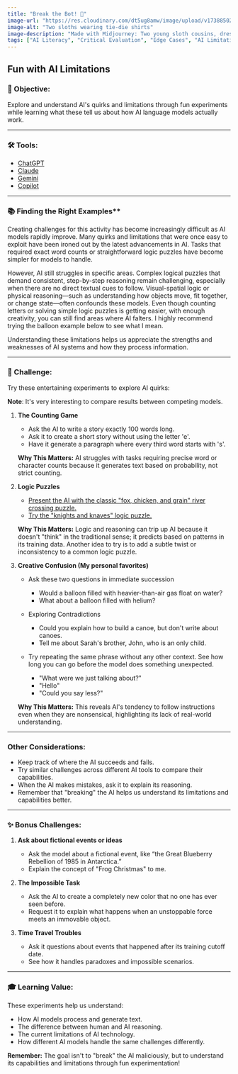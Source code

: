 ```yaml
---
title: "Break the Bot! 🤖"
image-url: "https://res.cloudinary.com/dt5ug8amw/image/upload/v1738850252/Practical%20AI%20Literacy%20Challenges/Sloth_Friends.jpg"
image-alt: "Two sloths wearing tie-die shirts"
image-description: "Made with Midjourney: Two young sloth cousins, dressed in oversized, brightly colored t-shirts, are posed against a backdrop of iridescent glitter glued haphazardly to a piece of black construction paper. The glitter is also liberally applied to their fur, creating a thick, sticky mess. The lighting is dim and uneven, highlighting the texture of the glitter and the glue. One sloth is attempting a half-hearted thumbs-up, while the other stares blankly ahead, a trail of glitter glue dripping from its chin. Their expressions are apathetic and dazed, reflecting the slow, deliberate nature of sloths. The overall image evokes a sense of forced craftiness and juvenile messiness, amplified by the inherently slow-moving nature of the sloths."
tags: ["AI Literacy", "Critical Evaluation", "Edge Cases", "AI Limitations"]
---
```


## Fun with AI Limitations

### 🎯 Objective:

Explore and understand AI's quirks and limitations through fun experiments while learning what these tell us about how AI language models actually work.

---

### 🛠️ Tools:

- [ChatGPT](https://chat.openai.com)
- [Claude](https://claude.ai)
- [Gemini](https://gemini.google.com)
- [Copilot](https://copilot.microsoft.com)

---

### 📚 Finding the Right Examples**

Creating challenges for this activity has become increasingly difficult as AI models rapidly improve. Many quirks and limitations that were once easy to exploit have been ironed out by the latest advancements in AI. Tasks that required exact word counts or straightforward logic puzzles have become simpler for models to handle.

However, AI still struggles in specific areas. Complex logical puzzles that demand consistent, step-by-step reasoning remain challenging, especially when there are no direct textual cues to follow. Visual-spatial logic or physical reasoning—such as understanding how objects move, fit together, or change state—often confounds these models. Even though counting letters or solving simple logic puzzles is getting easier, with enough creativity, you can still find areas where AI falters. I highly recommend trying the balloon example below to see what I mean.

Understanding these limitations helps us appreciate the strengths and weaknesses of AI systems and how they process information.

---

### 📝 Challenge:

Try these entertaining experiments to explore AI quirks:

**Note**: It's very interesting to compare results between competing models.

1. **The Counting Game**

   - Ask the AI to write a story exactly 100 words long.
   - Ask it to create a short story without using the letter 'e'.
   - Have it generate a paragraph where every third word starts with 's'.

   **Why This Matters:** AI struggles with tasks requiring precise word or character counts because it generates text based on probability, not strict counting.

2. **Logic Puzzles**

   - [Present the AI with the classic "fox, chicken, and grain" river crossing puzzle.](https://www.mathsisfun.com/chicken_crossing_solution.html)
   - [Try the "knights and knaves" logic puzzle.](https://philosophy.hku.hk/think/logic/knights.php)

   **Why This Matters:** Logic and reasoning can trip up AI because it doesn't "think" in the traditional sense; it predicts based on patterns in its training data. Another idea to try is to add a subtle twist or inconsistency to a common logic puzzle.

3. **Creative Confusion (My personal favorites)**

   - Ask these two questions in immediate succession

     - Would a balloon filled with heavier-than-air gas float on water?
     - What about a balloon filled with helium?

   - Exploring Contradictions

     - Could you explain how to build a canoe, but don't write about canoes.
     - Tell me about Sarah's brother, John, who is an only child.

   - Try repeating the same phrase without any other context. See how long you can go before the model does something unexpected.

     - "What were we just talking about?"
     - "Hello"
     - "Could you say less?"

   **Why This Matters:** This reveals AI's tendency to follow instructions even when they are nonsensical, highlighting its lack of real-world understanding.

---

### Other Considerations:

- Keep track of where the AI succeeds and fails.
- Try similar challenges across different AI tools to compare their capabilities.
- When the AI makes mistakes, ask it to explain its reasoning.
- Remember that "breaking" the AI helps us understand its limitations and capabilities better.

---

### ✨ Bonus Challenges:

1. **Ask about fictional events or ideas**

   - Ask the model about a fictional event, like “the Great Blueberry Rebellion of 1985 in Antarctica.”
   - Explain the concept of "Frog Christmas" to me.

2. **The Impossible Task**

   - Ask the AI to create a completely new color that no one has ever seen before.
   - Request it to explain what happens when an unstoppable force meets an immovable object.

3. **Time Travel Troubles**

   - Ask it questions about events that happened after its training cutoff date.
   - See how it handles paradoxes and impossible scenarios.

---

### **🎓 Learning Value:**

These experiments help us understand:

- How AI models process and generate text.
- The difference between human and AI reasoning.
- The current limitations of AI technology.
- How different AI models handle the same challenges differently.

**Remember:** The goal isn't to "break" the AI maliciously, but to understand its capabilities and limitations through fun experimentation!

